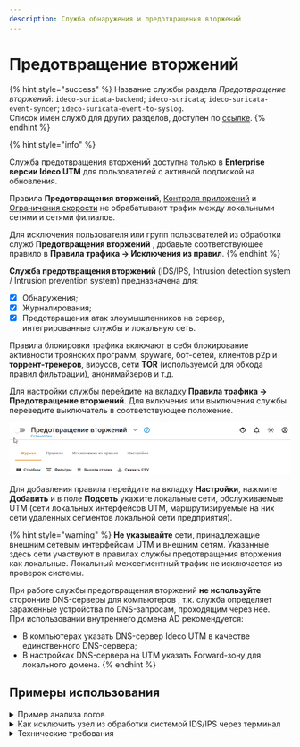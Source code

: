 ```yaml
---
description: Служба обнаружения и предотвращения вторжений
---
```


# Предотвращение вторжений

{% hint style="success" %}
Название службы раздела *Предотвращение вторжений*: `ideco-suricata-backend`; `ideco-suricata`; `ideco-suricata-event-syncer`; `ideco-suricata-event-to-syslog`. \
Список имен служб для других разделов, доступен по [ссылке](../../server-management/terminal.md).
{% endhint %}

{% hint style="info" %}

Служба предотвращения вторжений доступна только в **Enterprise версии Ideco UTM** для пользователей с активной подпиской на обновления.

Правила **Предотвращения вторжений**, [Контроля приложений](application-control.md) и [Ограничения скорости](shaper.md) не обрабатывают трафик между локальными сетями и сетями филиалов.

Для исключения пользователя или групп пользователей из обработки служб **Предотвращения вторжений** , добавьте соответствующее правило в **Правила трафика -> Исключения из правил**.
{% endhint %}

**Служба предотвращения вторжений** (IDS/IPS, Intrusion detection system / Intrusion prevention system) предназначена для: 
* [x] Обнаружения;
* [x] Журналирования;
* [x] Предотвращения атак злоумышленников на сервер, интегрированные службы и локальную сеть. 

Правила блокировки трафика включают в себя блокирование активности троянских программ, spyware, бот-сетей, клиентов p2p и **торрент-трекеров**, вирусов, сети **TOR** (используемой для обхода правил фильтрации), анонимайзеров и т.д.

Для настройки службы перейдите на вкладку **Правила трафика -> Предотвращение вторжений**. Для включения или выключения службы переведите выключатель в соответствующее положение.

![](../../../.gitbook/assets/ips1.gif)

Для добавления правила перейдите на вкладку **Настройки**, нажмите **Добавить** и в поле **Подсеть** укажите локальные сети, обслуживаемые UTM (сети локальных интерфейсов UTM, маршрутизируемые на них сети удаленных сегментов локальной сети предприятия).

{% hint style="warning" %}
**Не указывайте** сети, принадлежащие внешним сетевым интерфейсам UTM и внешним сетям. Указанные здесь сети участвуют в правилах службы предотвращения вторжения как локальные. Локальный межсегментный трафик не исключается из проверок системы.

При работе службы предотвращения вторжений **не используйте** сторонние DNS-серверы для компьютеров , т.к. служба определяет зараженные устройства по DNS-запросам, проходящим через нее. \
При использовании внутреннего домена AD рекомендуется:
* В компьютерах указать DNS-сервер Ideco UTM в качестве единственного DNS-сервера;
* В настройках DNS-сервера на UTM указать Forward-зону для локального домена.
{% endhint %}

## Примеры использования

<details>

<summary>Пример анализа логов</summary>

Предупреждение службы предотвращения вторжений:

![](../../../.gitbook/assets/ips2.png)

На вкладке **Правила** можно открыть найденную группу по **Событию безопасности**, нажать на ![](../../../.gitbook/assets/icon-eye.png) и в ней найти сработавшее правило по его ID:

`alert http $EXTERNAL_NET any -> any any (msg:"ET SCAN Zmap User-Agent (Inbound)"; flow:established,to_server; http.user_agent; content:"Mozilla/5.0 zgrab/0.x"; depth:21; endswith; classtype:network-scan; sid:2029054; rev:2; metadata:created_at 2019_11_26, former_category SCAN, updated_at 2020_10_23;)`

Можно проанализировать IP-адрес, с которым была попытка подозрительного соединения, через [whois](https://www.nic.ru/whois/).

</details>

<details>

<summary>Как исключить узел из обработки системой IDS/IPS через терминал</summary>

Можно исключить узел из обработки в веб-интерфейсе в разделе \
 **Правила трафика -> Исключения из правил**.

**Задача:** Необходимо исключить из обработки узел `192.168.154.7`.

**Решение:**

1. В файл `/var/opt/ideco/suricata-backend/custom.rules` добавьте следующую строку: `pass ip 192.168.154.7 any <> any any (sid:1;)`.
2. Затем в разделе **Терминал** выполните команду `systemctl restart ideco-suricata-backend.service`.

{% hint style="warning" %}
При создании нескольких ручных правил **обязательно** изменяйте ID-правила (sid:2;), иначе служба предотвращения вторжений прекратит работу из-за наличия нескольких правил с одним sid.
{% endhint %}

</details>

<details>

<summary>Технические требования</summary>

Для работы службы предотвращения вторжений требуются значительные вычислительные ресурсы. Предпочтительным являются многоядерные (4 и более ядер) процессоры. Минимальное количество оперативной памяти для использования системы: 16 Гб.

После включения системы проконтролируйте, что мощности вашего процессора достаточно для проверки трафика, следующего через шлюз. \
В разделе **Мониторинг -> Графики загруженности** выберите параметр средняя загрузка (за 1, 5 и 15 минут).

Подробнее о [Load Average](https://habr.com/ru/company/vk/blog/335326/).

</details>